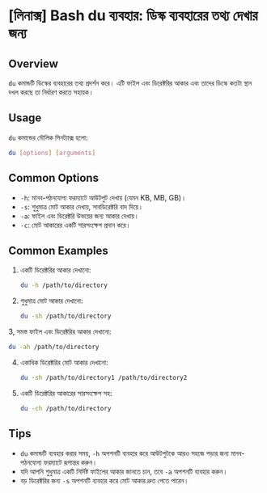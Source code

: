 # [লিনাক্স] Bash du ব্যবহার: ডিস্ক ব্যবহারের তথ্য দেখার জন্য

## Overview
`du` কমান্ডটি ডিস্কের ব্যবহারের তথ্য প্রদর্শন করে। এটি ফাইল এবং ডিরেক্টরির আকার এবং তাদের ডিস্কে কতটা স্থান দখল করছে তা নির্ধারণ করতে সহায়ক।

## Usage
`du` কমান্ডের মৌলিক সিনট্যাক্স হলো:

```bash
du [options] [arguments]
```

## Common Options
- `-h`: মানব-পঠনযোগ্য ফরম্যাটে আউটপুট দেখায় (যেমন KB, MB, GB)।
- `-s`: শুধুমাত্র মোট আকার দেখায়, সাবডিরেক্টরি বাদ দিয়ে।
- `-a`: ফাইল এবং ডিরেক্টরি উভয়ের জন্য আকার দেখায়।
- `-c`: মোট আকারের একটি সারসংক্ষেপ প্রদান করে।

## Common Examples
1. একটি ডিরেক্টরির আকার দেখানো:
   ```bash
   du -h /path/to/directory
   ```

2. শুধুমাত্র মোট আকার দেখানো:
   ```bash
   du -sh /path/to/directory
   ```

3, সমস্ত ফাইল এবং ডিরেক্টরির আকার দেখানো:
   ```bash
   du -ah /path/to/directory
   ```

4. একাধিক ডিরেক্টরির মোট আকার দেখানো:
   ```bash
   du -sh /path/to/directory1 /path/to/directory2
   ```

5. একটি ডিরেক্টরির আকারের সারসংক্ষেপ সহ:
   ```bash
   du -ch /path/to/directory
   ```

## Tips
- `du` কমান্ডটি ব্যবহার করার সময়, `-h` অপশনটি ব্যবহার করে আউটপুটকে আরও সহজে পড়ার জন্য মানব-পঠনযোগ্য ফরম্যাটে রূপান্তর করুন।
- যদি আপনি শুধুমাত্র একটি নির্দিষ্ট ফাইলের আকার জানতে চান, তবে `-a` অপশনটি ব্যবহার করুন।
- বড় ডিরেক্টরির জন্য `-s` অপশনটি ব্যবহার করে মোট আকার দ্রুত পেতে পারেন।
